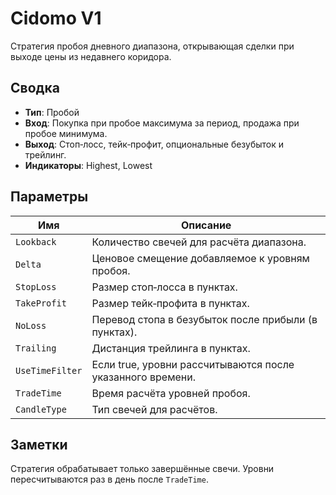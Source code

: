 # Cidomo V1

Стратегия пробоя дневного диапазона, открывающая сделки при выходе цены из недавнего коридора.

## Сводка

- **Тип**: Пробой
- **Вход**: Покупка при пробое максимума за период, продажа при пробое минимума.
- **Выход**: Стоп‑лосс, тейк‑профит, опциональные безубыток и трейлинг.
- **Индикаторы**: Highest, Lowest

## Параметры

| Имя | Описание |
|-----|----------|
| `Lookback` | Количество свечей для расчёта диапазона. |
| `Delta` | Ценовое смещение добавляемое к уровням пробоя. |
| `StopLoss` | Размер стоп‑лосса в пунктах. |
| `TakeProfit` | Размер тейк‑профита в пунктах. |
| `NoLoss` | Перевод стопа в безубыток после прибыли (в пунктах). |
| `Trailing` | Дистанция трейлинга в пунктах. |
| `UseTimeFilter` | Если true, уровни рассчитываются после указанного времени. |
| `TradeTime` | Время расчёта уровней пробоя. |
| `CandleType` | Тип свечей для расчётов. |

## Заметки

Стратегия обрабатывает только завершённые свечи. Уровни пересчитываются раз в день после `TradeTime`.
